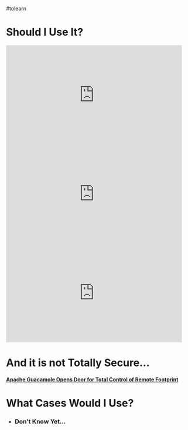 #tolearn

# Should I Use It?
<iframe width="480" height="270" src="https://www.youtube.com/embed/gsvS2M5knOw" title="access EVERYTHING from your web browser!! (Linux and Windows Desktop, SSH) // Guacamole Install" frameborder="0" allow="accelerometer; autoplay; clipboard-write; encrypted-media; gyroscope; picture-in-picture" allowfullscreen></iframe>


<iframe width="480" height="270" src="https://www.youtube.com/embed/LWdxhZyHT_8" title="Meet Guacamole, Your Remote Access Gateway" frameborder="0" allow="accelerometer; autoplay; clipboard-write; encrypted-media; gyroscope; picture-in-picture" allowfullscreen></iframe>

<iframe width="480" height="270" src="https://www.youtube.com/embed/5Aoy08tjHlg" title="Here’s Why You Should Stop Aiming for Happiness" frameborder="0" allow="accelerometer; autoplay; clipboard-write; encrypted-media; gyroscope; picture-in-picture; web-share" allowfullscreen></iframe>

# And it is not Totally Secure...
#### [Apache Guacamole Opens Door for Total Control of Remote Footprint](https://threatpost.com/apache-guacamole-control-remote-footprint/157124/)
# What Cases Would I Use?
- ### Don't Know Yet...